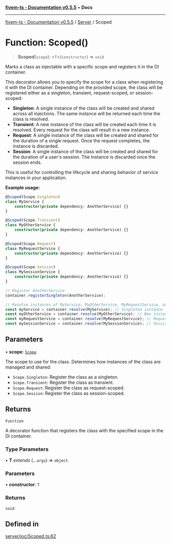 [**fivem-ts - Documentation v0.5.5**](../../../README.md) • **Docs**

***

[fivem-ts - Documentation v0.5.5](../../../README.md) / [Server](../README.md) / Scoped

# Function: Scoped()

> **Scoped**(`scope`): \<`T`\>(`constructor`) => `void`

Marks a class as injectable with a specific scope and registers it in the DI container.

This decorator allows you to specify the scope for a class when registering it with the DI container.
Depending on the provided scope, the class will be registered either as a singleton, transient, request-scoped, or session-scoped:

- **Singleton**: A single instance of the class will be created and shared across all injections. The same instance
  will be returned each time the class is resolved.
- **Transient**: A new instance of the class will be created each time it is resolved. Every request for the class
  will result in a new instance.
- **Request**: A single instance of the class will be created and shared for the duration of a single request. Once the request completes, the instance is discarded.
- **Session**: A single instance of the class will be created and shared for the duration of a user's session. The instance is discarded once the session ends.

This is useful for controlling the lifecycle and sharing behavior of service instances in your application.

**Example usage:**

```ts
@Scoped(Scope.Singleton)
class MyService {
    constructor(private dependency: AnotherService) {}
}

@Scoped(Scope.Transient)
class MyOtherService {
    constructor(private dependency: AnotherService) {}
}

@Scoped(Scope.Request)
class MyRequestService {
    constructor(private dependency: AnotherService) {}
}

@Scoped(Scope.Session)
class MySessionService {
    constructor(private dependency: AnotherService) {}
}

// Register AnotherService
container.registerSingleton(AnotherService);

// Resolve instances of MyService, MyOtherService, MyRequestService, and MySessionService
const myService = container.resolve(MyService); // Singleton instance
const myOtherService = container.resolve(MyOtherService); // New instance
const myRequestService = container.resolve(MyRequestService); // Request-scoped instance
const mySessionService = container.resolve(MySessionService); // Session-scoped instance
```

## Parameters

• **scope**: [`Scope`](../enumerations/Scope.md)

The scope to use for the class. Determines how instances of the class are managed and shared:
  - `Scope.Singleton`: Register the class as a singleton.
  - `Scope.Transient`: Register the class as transient.
  - `Scope.Request`: Register the class as request-scoped.
  - `Scope.Session`: Register the class as session-scoped.

## Returns

`Function`

A decorator function that registers the class with the specified scope in the DI container.

### Type Parameters

• **T** *extends* (...`args`) => `object`

### Parameters

• **constructor**: `T`

### Returns

`void`

## Defined in

[server/ioc/Scoped.ts:62](https://github.com/Purpose-Dev/fivem-ts/blob/main/src/server/ioc/Scoped.ts#L62)
